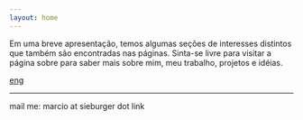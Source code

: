 ```yaml
---
layout: home
---
```

Em uma breve apresentação, temos algumas seções de interesses distintos que também são encontradas nas páginas. Sinta-se livre para visitar a página sobre para saber mais sobre mim, meu trabalho, projetos e idéias.

[eng](./index.html)

***
mail me: marcio at sieburger dot link